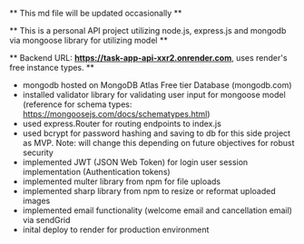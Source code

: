 ** This md file will be updated occasionally ** 

** This is a personal API project utilizing node.js, express.js and mongodb via mongoose library for utilizing model **

** Backend URL: **https://task-app-api-xxr2.onrender.com**, uses render's free instance types. **

- mongodb hosted on MongoDB Atlas Free tier Database (mongodb.com)
- installed validator library for validating user input for mongoose model (reference for schema types: https://mongoosejs.com/docs/schematypes.html)
- used express.Router for routing endpoints to index.js
- used bcrypt for password hashing and saving to db for this side project as MVP. Note: will change this depending on future objectives for robust security
- implemented JWT (JSON Web Token) for login user session implementation (Authentication tokens)
- implemented multer library from npm for file uploads
- implemented sharp library from npm to resize or reformat uploaded images
- implemented email functionality (welcome email and cancellation email) via sendGrid
- inital deploy to render for production environment 



